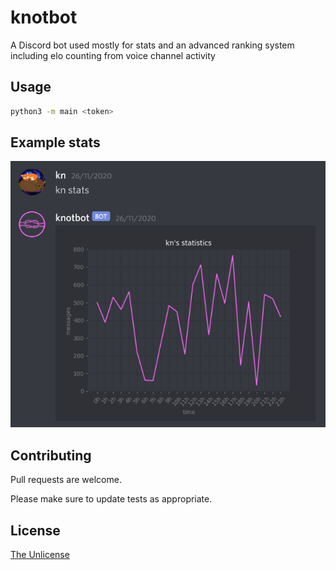 # knotbot

A Discord bot used mostly for stats and an advanced ranking system including elo counting from voice channel activity

## Usage

```bash
python3 -m main <token>
```


## Example stats
![Example stats](resources/stat-example.png)

## Contributing
Pull requests are welcome.

Please make sure to update tests as appropriate.

## License
[The Unlicense](https://unlicense.org/)
